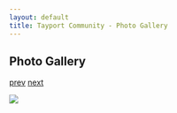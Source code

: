 ```yaml
---
layout: default
title: Tayport Community - Photo Gallery
---
```

## Photo Gallery

[prev](http://tayport.org.uk/photo/24) [next](http://tayport.org.uk/photo/26)

![ ](http://tayport.org.uk/media/025.jpg " ")

